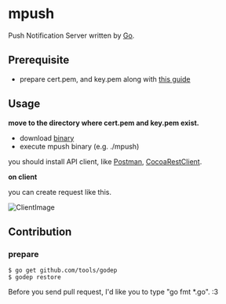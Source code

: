 mpush
========================

Push Notification Server written by [Go](https://golang.org).

## Prerequisite

- prepare cert.pem, and key.pem along with [this guide](http://stackoverflow.com/a/21253261)

## Usage

**move to the directory where cert.pem and key.pem exist.**

- download [binary](https://github.com/yuchan/mpush/releases)
- execute mpush binary (e.g. ./mpush)

you should install API client, like [Postman](https://www.getpostman.com), [CocoaRestClient](http://mmattozzi.github.io/cocoa-rest-client/).

**on client**

you can create request like this.

![ClientImage](https://dl.dropboxusercontent.com/u/1655900/Screenshots/Screenshot%202015-08-29%2023.50.53.png)

## Contribution

### prepare

    $ go get github.com/tools/godep
	$ godep restore

Before you send pull request, I'd like you to type "go fmt *.go". :3
